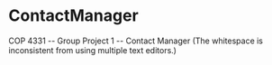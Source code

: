 # ContactManager
COP 4331 -- Group Project 1 -- Contact Manager
(The whitespace is inconsistent from using multiple text editors.)
